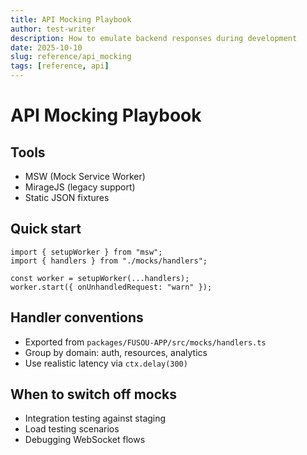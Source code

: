 ```yaml
---
title: API Mocking Playbook
author: test-writer
description: How to emulate backend responses during development
date: 2025-10-10
slug: reference/api_mocking
tags: [reference, api]
---
```


# API Mocking Playbook

## Tools

- MSW (Mock Service Worker)
- MirageJS (legacy support)
- Static JSON fixtures

## Quick start

```tsx
import { setupWorker } from "msw";
import { handlers } from "./mocks/handlers";

const worker = setupWorker(...handlers);
worker.start({ onUnhandledRequest: "warn" });
```

## Handler conventions

- Exported from `packages/FUSOU-APP/src/mocks/handlers.ts`
- Group by domain: auth, resources, analytics
- Use realistic latency via `ctx.delay(300)`

## When to switch off mocks

- Integration testing against staging
- Load testing scenarios
- Debugging WebSocket flows
